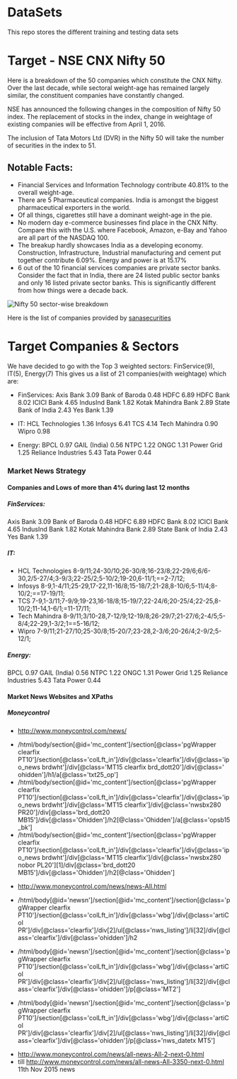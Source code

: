# DataSets

This repo stores the different training and testing data sets 

# Target - NSE CNX Nifty 50

Here is a breakdown of the 50 companies which constitute the CNX Nifty. Over the last decade, while sectoral weight-age has remained largely similar, the constituent companies have constantly changed.

NSE has announced the following changes in the composition of Nifty 50 index. The replacement of stocks in the index, change in weightage of existing companies will be effective from April 1, 2016.

The inclusion of Tata Motors Ltd (DVR) in the Nifty 50 will take the number of securities in the index to 51.

## Notable Facts:
* Financial Services and Information Technology contribute 40.81% to the overall weight-age.
* There are 5 Pharmaceutical companies. India is amongst the biggest pharmaceutical exporters in the world.
* Of all things,  cigarettes still have a dominant weight-age in the pie.
* No modern day e-commerce businesses find place in the CNX Nifty. Compare this with the U.S. where Facebook, Amazon, e-Bay and Yahoo are all part of the NASDAQ 100.
* The breakup hardly showcases India as a developing economy. Construction, Infrastructure, Industrial manufacturing and cement put together contribute 6.09%. Energy and power is at 15.17%
* 6 out of the 10 financial services companies are private sector banks. Consider the fact that in India, there are 24 listed public sector banks and only 16 listed private sector banks. This is significantly different from how things were a decade back.

![Nifty 50 sector-wise breakdown](http://www.blog.sanasecurities.com/wp-content/uploads/2015/08/nifty-50-companies-weightage.png "Nifty 50 sector-wise breakdown")

Here is the list of companies provided by [sanasecurities](http://www.blog.sanasecurities.com/nifty-50-companies-list-sector-wise-weightage/)

# Target Companies & Sectors
We have decided to go with the Top 3 weighted sectors: FinService(9), IT(5), Energy(7)
This gives us a list of 21 companies(with weightage) which are:

* FinServices: 
  Axis Bank	3.09
  Bank of Baroda	0.48
  HDFC	6.89
  HDFC Bank	8.02
  ICICI Bank	4.65
  IndusInd Bank	1.82
  Kotak Mahindra Bank	2.89
  State Bank of India	2.43
  Yes Bank	1.39

* IT:
  HCL Technologies	1.36
  Infosys	6.41
  TCS	4.14
  Tech Mahindra	0.90
  Wipro	0.98
  
* Energy: 
  BPCL	0.97
  GAIL (India)	0.56
  NTPC	1.22
  ONGC	1.31
  Power Grid	1.25
  Reliance Industries	5.43
  Tata Power	0.44


### Market News Strategy

#### Companies and Lows of more than 4% during last 12 months

##### FinServices: 
  Axis Bank	3.09
  Bank of Baroda	0.48
  HDFC	6.89
  HDFC Bank	8.02
  ICICI Bank	4.65
  IndusInd Bank	1.82
  Kotak Mahindra Bank	2.89
  State Bank of India	2.43
  Yes Bank	1.39

##### IT:
* HCL Technologies 8-9/11;24-30/10;26-30/8;16-23/8;22-29/6;6/6-30,2/5-27/4;3-9/3;22-25/2;5-10/2;19-20,6-11/1;==2-7/12;
* Infosys	8-9,1-4/11;25-29,17-22,11-16/8;15-18/7;21-28,8-10/6;5-11/4;8-10/2;==17-19/11;
* TCS	7-9,1-3/11;7-9/9;19-23,16-18/8;15-19/7;22-24/6;20-25/4;22-25,8-10/2;11-14,1-6/1;=11-17/11;
* Tech Mahindra	8-9/11;3/10-28,7-12/9;12-19/8;26-29/7;21-27/6;2-4/5;5-8/4;22-29,1-3/2;1==5-16/12;
* Wipro	7-9/11;21-27/10;25-30/8;15-20/7;23-28,2-3/6;20-26/4;2-9/2;5-12/1;
  
##### Energy: 
  BPCL	0.97
  GAIL (India)	0.56
  NTPC	1.22
  ONGC	1.31
  Power Grid	1.25
  Reliance Industries	5.43
  Tata Power	0.44

#### Market News Websites and XPaths

##### Moneycontrol
- http://www.moneycontrol.com/news/ 
+ /html/body/section[@id='mc_content']/section[@class='pgWrapper clearfix PT10']/section[@class='colLft_in']/div[@class='clearfix']/div[@class='ipo_news brdwht']/div[@class='MT15 clearfix brd_dott20']/div[@class=' ohidden']/h1/a[@class='txt25_op']
+ /html/body/section[@id='mc_content']/section[@class='pgWrapper clearfix PT10']/section[@class='colLft_in']/div[@class='clearfix']/div[@class='ipo_news brdwht']/div[@class='MT15 clearfix']/div[@class='nwsbx280 PR20']/div[@class='brd_dott20 MB15']/div[@class='Ohidden']/h2[@class='Ohidden']/a[@class='opsb15_bk']
+ /html/body/section[@id='mc_content']/section[@class='pgWrapper clearfix PT10']/section[@class='colLft_in']/div[@class='clearfix']/div[@class='ipo_news brdwht']/div[@class='MT15 clearfix']/div[@class='nwsbx280 nobor PL20'][1]/div[@class='brd_dott20 MB15']/div[@class='Ohidden']/h2[@class='Ohidden']

- http://www.moneycontrol.com/news/news-All.html
+ /html/body[@id='newsn']/section[@id='mc_content']/section[@class='pgWrapper clearfix PT10']/section[@class='colLft_in']/div[@class='wbg']/div[@class='artiCol PR']/div[@class='clearfix']/div[2]/ul[@class='nws_listing']/li[32]/div[@class='clearfix']/div[@class='ohidden']/h2

+ /html/body[@id='newsn']/section[@id='mc_content']/section[@class='pgWrapper clearfix PT10']/section[@class='colLft_in']/div[@class='wbg']/div[@class='artiCol PR']/div[@class='clearfix']/div[2]/ul[@class='nws_listing']/li[32]/div[@class='clearfix']/div[@class='ohidden']/p[@class='MT2']

+ /html/body[@id='newsn']/section[@id='mc_content']/section[@class='pgWrapper clearfix PT10']/section[@class='colLft_in']/div[@class='wbg']/div[@class='artiCol PR']/div[@class='clearfix']/div[2]/ul[@class='nws_listing']/li[32]/div[@class='clearfix']/div[@class='ohidden']/p[@class='nws_datetx MT5']

- http://www.moneycontrol.com/news/all-news-All-2-next-0.html
- till http://www.moneycontrol.com/news/all-news-All-3350-next-0.html 11th Nov 2015 news
